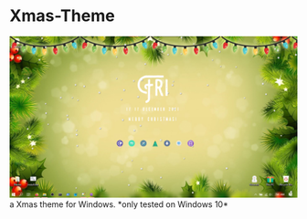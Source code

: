# Xmas-Theme
<img src="images\Header image.png" >
a Xmas theme for Windows.
*only tested on Windows 10*
